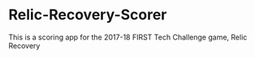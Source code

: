 # Relic-Recovery-Scorer

This is a scoring app for the 2017-18 FIRST Tech Challenge game, Relic Recovery
